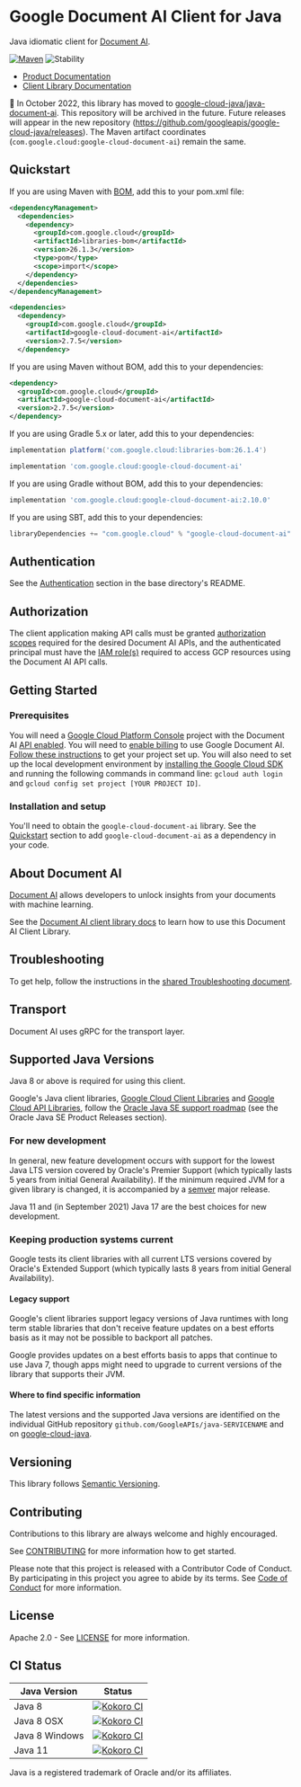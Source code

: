 # Google Document AI Client for Java

Java idiomatic client for [Document AI][product-docs].

[![Maven][maven-version-image]][maven-version-link]
![Stability][stability-image]

- [Product Documentation][product-docs]
- [Client Library Documentation][javadocs]


:bus: In October 2022, this library has moved to
[google-cloud-java/java-document-ai](
https://github.com/googleapis/google-cloud-java/tree/main/java-document-ai).
This repository will be archived in the future.
Future releases will appear in the new repository (https://github.com/googleapis/google-cloud-java/releases).
The Maven artifact coordinates (`com.google.cloud:google-cloud-document-ai`) remain the same.

## Quickstart

If you are using Maven with [BOM][libraries-bom], add this to your pom.xml file:

```xml
<dependencyManagement>
  <dependencies>
    <dependency>
      <groupId>com.google.cloud</groupId>
      <artifactId>libraries-bom</artifactId>
      <version>26.1.3</version>
      <type>pom</type>
      <scope>import</scope>
    </dependency>
  </dependencies>
</dependencyManagement>

<dependencies>
  <dependency>
    <groupId>com.google.cloud</groupId>
    <artifactId>google-cloud-document-ai</artifactId>
    <version>2.7.5</version>
  </dependency>

```

If you are using Maven without BOM, add this to your dependencies:


```xml
<dependency>
  <groupId>com.google.cloud</groupId>
  <artifactId>google-cloud-document-ai</artifactId>
  <version>2.7.5</version>
</dependency>

```

If you are using Gradle 5.x or later, add this to your dependencies:

```Groovy
implementation platform('com.google.cloud:libraries-bom:26.1.4')

implementation 'com.google.cloud:google-cloud-document-ai'
```
If you are using Gradle without BOM, add this to your dependencies:

```Groovy
implementation 'com.google.cloud:google-cloud-document-ai:2.10.0'
```

If you are using SBT, add this to your dependencies:

```Scala
libraryDependencies += "com.google.cloud" % "google-cloud-document-ai" % "2.10.0"
```

## Authentication

See the [Authentication][authentication] section in the base directory's README.

## Authorization

The client application making API calls must be granted [authorization scopes][auth-scopes] required for the desired Document AI APIs, and the authenticated principal must have the [IAM role(s)][predefined-iam-roles] required to access GCP resources using the Document AI API calls.

## Getting Started

### Prerequisites

You will need a [Google Cloud Platform Console][developer-console] project with the Document AI [API enabled][enable-api].
You will need to [enable billing][enable-billing] to use Google Document AI.
[Follow these instructions][create-project] to get your project set up. You will also need to set up the local development environment by
[installing the Google Cloud SDK][cloud-sdk] and running the following commands in command line:
`gcloud auth login` and `gcloud config set project [YOUR PROJECT ID]`.

### Installation and setup

You'll need to obtain the `google-cloud-document-ai` library.  See the [Quickstart](#quickstart) section
to add `google-cloud-document-ai` as a dependency in your code.

## About Document AI


[Document AI][product-docs] allows developers to unlock insights from your documents with machine learning.

See the [Document AI client library docs][javadocs] to learn how to
use this Document AI Client Library.






## Troubleshooting

To get help, follow the instructions in the [shared Troubleshooting document][troubleshooting].

## Transport

Document AI uses gRPC for the transport layer.

## Supported Java Versions

Java 8 or above is required for using this client.

Google's Java client libraries,
[Google Cloud Client Libraries][cloudlibs]
and
[Google Cloud API Libraries][apilibs],
follow the
[Oracle Java SE support roadmap][oracle]
(see the Oracle Java SE Product Releases section).

### For new development

In general, new feature development occurs with support for the lowest Java
LTS version covered by  Oracle's Premier Support (which typically lasts 5 years
from initial General Availability). If the minimum required JVM for a given
library is changed, it is accompanied by a [semver][semver] major release.

Java 11 and (in September 2021) Java 17 are the best choices for new
development.

### Keeping production systems current

Google tests its client libraries with all current LTS versions covered by
Oracle's Extended Support (which typically lasts 8 years from initial
General Availability).

#### Legacy support

Google's client libraries support legacy versions of Java runtimes with long
term stable libraries that don't receive feature updates on a best efforts basis
as it may not be possible to backport all patches.

Google provides updates on a best efforts basis to apps that continue to use
Java 7, though apps might need to upgrade to current versions of the library
that supports their JVM.

#### Where to find specific information

The latest versions and the supported Java versions are identified on
the individual GitHub repository `github.com/GoogleAPIs/java-SERVICENAME`
and on [google-cloud-java][g-c-j].

## Versioning


This library follows [Semantic Versioning](http://semver.org/).



## Contributing


Contributions to this library are always welcome and highly encouraged.

See [CONTRIBUTING][contributing] for more information how to get started.

Please note that this project is released with a Contributor Code of Conduct. By participating in
this project you agree to abide by its terms. See [Code of Conduct][code-of-conduct] for more
information.


## License

Apache 2.0 - See [LICENSE][license] for more information.

## CI Status

Java Version | Status
------------ | ------
Java 8 | [![Kokoro CI][kokoro-badge-image-2]][kokoro-badge-link-2]
Java 8 OSX | [![Kokoro CI][kokoro-badge-image-3]][kokoro-badge-link-3]
Java 8 Windows | [![Kokoro CI][kokoro-badge-image-4]][kokoro-badge-link-4]
Java 11 | [![Kokoro CI][kokoro-badge-image-5]][kokoro-badge-link-5]

Java is a registered trademark of Oracle and/or its affiliates.

[product-docs]: https://cloud.google.com/compute/docs/documentai/
[javadocs]: https://cloud.google.com/java/docs/reference/google-cloud-document-ai/latest/history
[kokoro-badge-image-1]: http://storage.googleapis.com/cloud-devrel-public/java/badges/java-document-ai/java7.svg
[kokoro-badge-link-1]: http://storage.googleapis.com/cloud-devrel-public/java/badges/java-document-ai/java7.html
[kokoro-badge-image-2]: http://storage.googleapis.com/cloud-devrel-public/java/badges/java-document-ai/java8.svg
[kokoro-badge-link-2]: http://storage.googleapis.com/cloud-devrel-public/java/badges/java-document-ai/java8.html
[kokoro-badge-image-3]: http://storage.googleapis.com/cloud-devrel-public/java/badges/java-document-ai/java8-osx.svg
[kokoro-badge-link-3]: http://storage.googleapis.com/cloud-devrel-public/java/badges/java-document-ai/java8-osx.html
[kokoro-badge-image-4]: http://storage.googleapis.com/cloud-devrel-public/java/badges/java-document-ai/java8-win.svg
[kokoro-badge-link-4]: http://storage.googleapis.com/cloud-devrel-public/java/badges/java-document-ai/java8-win.html
[kokoro-badge-image-5]: http://storage.googleapis.com/cloud-devrel-public/java/badges/java-document-ai/java11.svg
[kokoro-badge-link-5]: http://storage.googleapis.com/cloud-devrel-public/java/badges/java-document-ai/java11.html
[stability-image]: https://img.shields.io/badge/stability-stable-green
[maven-version-image]: https://img.shields.io/maven-central/v/com.google.cloud/google-cloud-document-ai.svg
[maven-version-link]: https://search.maven.org/search?q=g:com.google.cloud%20AND%20a:google-cloud-document-ai&core=gav
[authentication]: https://github.com/googleapis/google-cloud-java#authentication
[auth-scopes]: https://developers.google.com/identity/protocols/oauth2/scopes
[predefined-iam-roles]: https://cloud.google.com/iam/docs/understanding-roles#predefined_roles
[iam-policy]: https://cloud.google.com/iam/docs/overview#cloud-iam-policy
[developer-console]: https://console.developers.google.com/
[create-project]: https://cloud.google.com/resource-manager/docs/creating-managing-projects
[cloud-sdk]: https://cloud.google.com/sdk/
[troubleshooting]: https://github.com/googleapis/google-cloud-common/blob/main/troubleshooting/readme.md#troubleshooting
[contributing]: https://github.com/googleapis/java-document-ai/blob/main/CONTRIBUTING.md
[code-of-conduct]: https://github.com/googleapis/java-document-ai/blob/main/CODE_OF_CONDUCT.md#contributor-code-of-conduct
[license]: https://github.com/googleapis/java-document-ai/blob/main/LICENSE
[enable-billing]: https://cloud.google.com/apis/docs/getting-started#enabling_billing
[enable-api]: https://console.cloud.google.com/flows/enableapi?apiid=documentai.googleapis.com
[libraries-bom]: https://github.com/GoogleCloudPlatform/cloud-opensource-java/wiki/The-Google-Cloud-Platform-Libraries-BOM
[shell_img]: https://gstatic.com/cloudssh/images/open-btn.png

[semver]: https://semver.org/
[cloudlibs]: https://cloud.google.com/apis/docs/client-libraries-explained
[apilibs]: https://cloud.google.com/apis/docs/client-libraries-explained#google_api_client_libraries
[oracle]: https://www.oracle.com/java/technologies/java-se-support-roadmap.html
[g-c-j]: http://github.com/googleapis/google-cloud-java
